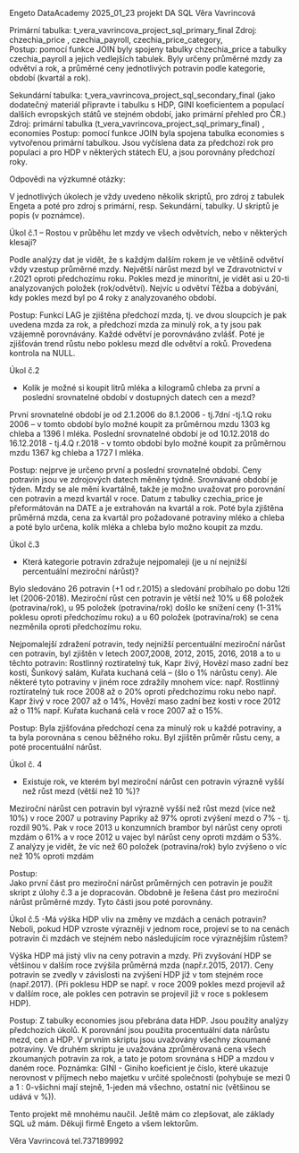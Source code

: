 Engeto DataAcademy 2025_01_23
projekt DA SQL 
Věra Vavrincová
 

Primární tabulka:  t_vera_vavrincova_project_sql_primary_final
Zdroj: 
chzechia_price , czechia_payroll, czechia_price_category,  
Postup: 
pomocí funkce JOIN byly spojeny tabulky chzechia_price a tabulky czechia_payroll a jejich vedlejších tabulek. Byly určeny průměrné mzdy za odvětví a rok, 
a průměrné ceny jednotlivých potravin podle kategorie, období (kvartál a rok).

Sekundární tabulka:  t_vera_vavrincova_project_sql_secondary_final
(jako dodatečný materiál připravte i tabulku s HDP, GINI koeficientem a populací dalších evropských států ve stejném období, jako primární přehled pro ČR.)
Zdroj: 
primární tabulka (t_vera_vavrincova_project_sql_primary_final) , economies
Postup: 
pomocí funkce JOIN byla spojena tabulka economies s vytvořenou primární tabulkou.
Jsou vyčíslena data za předchozí rok pro populaci a pro HDP v některých státech EU, a jsou porovnány předchozí roky.

Odpovědi na výzkumné otázky:

V jednotlivých úkolech je vždy uvedeno několik skriptů, pro zdroj z tabulek Engeta a poté pro zdroj s primární, resp. Sekundární, tabulky. U skriptů je popis (v poznámce).


Úkol č.1 
– Rostou v průběhu let mzdy ve všech odvětvích, nebo v některých klesají?

Podle analýzy dat je vidět, že s každým dalším rokem je ve většině odvětví vždy vzestup průměrné mzdy. Největší nárůst mezd byl ve Zdravotnictví v r.2021 oproti předchozímu roku.
Pokles mezd je minoritní, je vidět asi u 20-ti analyzovaných položek (rok/odvětví). 
Nejvíc u odvětví Těžba a dobývání, kdy pokles mezd byl po 4 roky z analyzovaného období.

Postup: 
Funkcí LAG je zjištěna předchozí mzda, tj. ve dvou sloupcích je pak uvedena mzda za rok, a předchozí mzda za minulý rok, a ty jsou pak vzájemně porovnávány. Každé odvětví je porovnáváno zvlášť.
Poté je zjišťován trend růstu nebo poklesu mezd dle odvětví a roků. Provedena kontrola na NULL.

Úkol č.2 
- Kolik je možné si koupit litrů mléka a kilogramů chleba za první a poslední srovnatelné období v dostupných datech cen a mezd?

První srovnatelné období je od 2.1.2006 do 8.1.2006 - tj.7dní -tj.1.Q roku 2006 – v tomto období bylo možné koupit za průměrnou mzdu 1303 kg chleba a 1396 l mléka.
Poslední srovnatelné období je od 10.12.2018 do 16.12.2018 - tj.4.Q r.2018 -
v tomto období bylo možné koupit za průměrnou mzdu 1367 kg chleba a 1727 l mléka.

Postup: 
nejprve je určeno první a poslední srovnatelné období.  Ceny potravin jsou ve zdrojových datech měněny týdně. Srovnávané období je týden. 
Mzdy se ale mění kvartálně, takže je možno uvažovat pro porovnání cen potravin a mezd kvartál v roce. Datum z tabulky czechia_price je přeformátován na DATE a je extrahován na kvartál a rok. 
Poté byla zjištěna průměrná mzda, cena za kvartál pro požadované potraviny mléko a chleba 
a poté bylo určena, kolik mléka a chleba bylo možno koupit za mzdu.

Úkol č.3 
- Která kategorie potravin zdražuje nejpomaleji (je u ní nejnižší percentuální meziroční nárůst)?

Bylo sledováno 26 potravin (+1 od r.2015) a sledování probíhalo po dobu 12ti let (2006-2018).
Meziroční růst cen potravin je větší než 10% u 68 položek (potravina/rok),
u 95 položek (potravina/rok) došlo ke snížení ceny (1-31% poklesu oproti předchozímu roku)
a u 60 položek (potravina/rok) se cena nezměnila oproti předchozímu roku.

Nejpomalejší zdražení potravin, tedy nejnižší percentuální meziroční nárůst cen potravin, byl zjištěn v letech 2007,2008, 2012, 2015, 2016, 2018 a to u těchto potravin: Rostlinný roztíratelný tuk, Kapr živý, Hovězí maso zadní bez kosti, Šunkový salám, Kuřata kuchaná celá – (šlo o 1% nárůstu ceny).
Ale některé tyto potraviny v jiném roce zdražily mnohem více:
např. Rostlinný roztíratelný tuk roce 2008 až o 20% oproti předchozímu roku
nebo např. Kapr živý v roce 2007 až o 14%, Hovězí maso zadní bez kosti v roce 2012 až o 11%
např. Kuřata kuchaná celá v roce 2007 až o 15%.

Postup:
Byla zjišťována předchozí cena za minulý rok u každé potraviny, a ta byla porovnána s cenou běžného roku. Byl zjištěn průměr růstu ceny, a poté procentuální nárůst.


Úkol č. 4 
- Existuje rok, ve kterém byl meziroční nárůst cen potravin výrazně vyšší než růst mezd (větší než 10 %)?

Meziroční nárůst cen potravin byl výrazně vyšší než růst mezd (více než 10%) v roce 2007 u potraviny Papriky až 97% oproti zvýšení mezd o 7% - tj. rozdíl 90%.
Pak v roce 2013 u konzumních brambor byl nárůst ceny oproti mzdám o 61% a 
v roce 2012 u vajec byl nárůst ceny oproti mzdám o 53%.  
Z analýzy je vidět, že víc než 60 položek (potravina/rok) bylo zvýšeno o víc než 10% oproti mzdám 

Postup:  
Jako první část pro meziroční nárůst průměrných cen potravin je použit skript z úlohy č.3 a je dopracován. Obdobně je řešena část pro meziroční nárůst průměrné mzdy. Tyto části jsou poté porovnány. 

Úkol č.5 
-Má výška HDP vliv na změny ve mzdách a cenách potravin? Neboli, pokud HDP vzroste výrazněji v jednom roce, projeví se to na cenách potravin či mzdách ve stejném nebo následujícím roce výraznějším růstem?

Výška HDP má jistý vliv na ceny potravin a mzdy. 
Při zvyšování HDP se většinou v dalším roce zvýšila průměrná mzda (např.r.2015, 2017). 
Ceny potravin se zvedly v závislosti na zvýšení HDP již v tom stejném roce (např.2017).
(Při poklesu HDP se např. v roce 2009 pokles mezd projevil až v dalším roce, ale pokles cen potravin se projevil již v roce s poklesem HDP).

Postup:
Z tabulky economies jsou přebrána data HDP. Jsou použity analýzy předchozích úkolů. 
K porovnání jsou použita procentuální data nárůstu mezd, cen a HDP.
V prvním skriptu jsou uvažovány všechny zkoumané potraviny.
Ve druhém skriptu je uvažována zprůměrovaná cena všech zkoumaných potravin za rok, a tato je potom srovnána s HDP a mzdou v daném roce.
Poznámka: GINI - Giniho koeficient je číslo, které ukazuje nerovnost v příjmech nebo majetku v určité společnosti 
(pohybuje se mezi 0 a 1 : 0-všichni mají stejně, 1-jeden má všechno, ostatní nic (většinou se udává v %)).



Tento projekt mě mnohému naučil. Ještě mám co zlepšovat, ale základy SQL už mám. 
Děkuji firmě Engeto a všem lektorům.

Věra Vavrincová
tel.737189992

